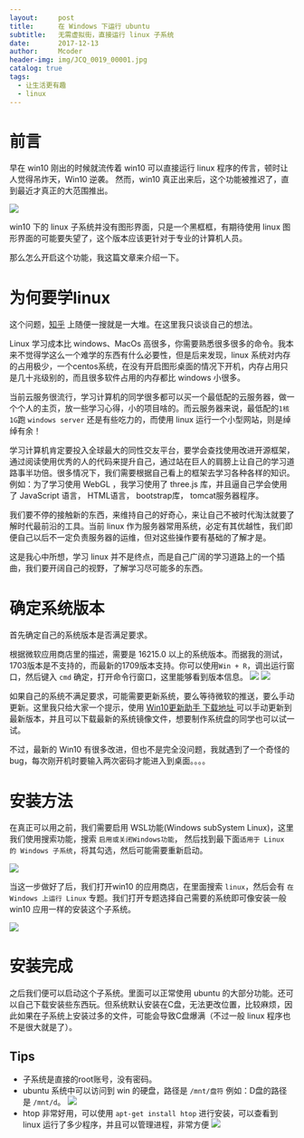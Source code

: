 ```yaml
---
layout:     post
title:      在 Windows 下运行 ubuntu
subtitle:   无需虚拟街，直接运行 linux 子系统
date:       2017-12-13
author:     Mcoder
header-img: img/JCQ_0019_00001.jpg
catalog: true
tags:
  - 让生活更有趣
  - linux
---
```


# 前言

早在 win10 刚出的时候就流传着 win10 可以直接运行 linux 程序的传言，顿时让人觉得吊炸天，Win10 逆袭。 然而，win10 真正出来后，这个功能被推迟了，直到最近才真正的大范围推出。

![](../post_img/201712/在win上运行linux.jpg)

win10 下的 linux 子系统并没有图形界面，只是一个黑框框，有期待使用 linux 图形界面的可能要失望了，这个版本应该更针对于专业的计算机人员。

那么怎么开启这个功能，我这篇文章来介绍一下。

# 为何要学linux

这个问题，[知乎](https://www.zhihu.com/question/20117703) 上随便一搜就是一大堆。在这里我只谈谈自己的想法。

Linux 学习成本比 windows、MacOs 高很多，你需要熟悉很多很多的命令。我本来不觉得学这么一个难学的东西有什么必要性，但是后来发现，linux 系统对内存的占用极少，一个centos系统，在没有开启图形桌面的情况下开机，内存占用只是几十兆级别的，而且很多软件占用的内存都比 windows 小很多。

当前云服务很流行，学习计算机的同学很多都可以买一个最低配的云服务器，做一个个人的主页，放一些学习心得，小的项目啥的。而云服务器来说，最低配的`1核1G`跑 `windows server` 还是有些吃力的，而使用 linux 运行一个小型网站，则是绰绰有余！

学习计算机肯定要投入全球最大的同性交友平台，要学会查找使用改进开源框架，通过阅读使用优秀的人的代码来提升自己，通过站在巨人的肩膀上让自己的学习道路事半功倍。很多情况下，我们需要根据自己看上的框架去学习各种各样的知识。例如：为了学习使用 WebGL ，我学习使用了 three.js 库，并且逼自己学会使用了 JavaScript 语言， HTML语言， bootstrap库， tomcat服务器程序。

我们要不停的接触新的东西，来维持自己的好奇心，来让自己不被时代淘汰就要了解时代最前沿的工具。当前 linux 作为服务器常用系统，必定有其优越性，我们即便自己以后不一定负责服务器的运维，但对这些操作要有基础的了解才是。

这是我心中所想，学习 linux 并不是终点，而是自己广阔的学习道路上的一个插曲，我们要开阔自己的视野，了解学习尽可能多的东西。

# 确定系统版本
首先确定自己的系统版本是否满足要求。

根据微软应用商店里的描述，需要是 16215.0 以上的系统版本。而据我的测试，1703版本是不支持的，而最新的1709版本支持。你可以使用`Win + R`，调出运行窗口，然后键入 `cmd` 确定，打开命令行窗口，这里能够看到版本信息。
![](../post_img/201712/在win上运行linux系统要求.jpg)
![](../post_img/201712/在win上运行linux自己系统版本.jpg)

如果自己的系统不满足要求，可能需要更新系统，要么等待微软的推送，要么手动更新。这里我只给大家一个提示，使用 [ Win10更新助手 ](https://support.microsoft.com/zh-cn/help/3159635/windows-10-update-assistant) [ 下载地址 ](https://www.microsoft.com/zh-cn/software-download//windows10) 可以手动更新到最新版本，并且可以下载最新的系统镜像文件，想要制作系统盘的同学也可以试一试。

不过，最新的 Win10 有很多改进，但也不是完全没问题，我就遇到了一个奇怪的bug，每次刚开机时要输入两次密码才能进入到桌面。。。。

# 安装方法

在真正可以用之前，我们需要启用 WSL功能(Windows subSystem Linux)，这里我们使用搜索功能，搜索 `启用或关闭Windows功能`， 然后找到最下面`适用于 Linux 的 Windows 子系统`，将其勾选，然后可能需要重新启动。

![](../post_img/201712/在win上运行linux_windows功能.jpg)

当这一步做好了后，我们打开win10 的应用商店，在里面搜索 `linux`，然后会有 `在 Windows 上运行 Linux` 专题。我们打开专题选择自己需要的系统即可像安装一般 win10 应用一样的安装这个子系统。

![](../post_img/201712/在win上运行linux_ubuntu.jpg)

# 安装完成

之后我们便可以启动这个子系统。里面可以正常使用 ubuntu 的大部分功能。还可以自己下载安装些东西玩。但系统默认安装在C盘，无法更改位置，比较麻烦，因此如果在子系统上安装过多的文件，可能会导致C盘爆满（不过一般 linux 程序也不是很大就是了）。

## Tips
- 子系统是直接的root账号，没有密码。
- ubuntu 系统中可以访问到 win 的硬盘，路径是 `/mnt/盘符` 例如：D盘的路径是 `/mnt/d`。
    ![](../post_img/201712/在win上运行linux_盘符.jpg)
- htop 非常好用，可以使用 `apt-get install htop` 进行安装，可以查看到 linux 运行了多少程序，并且可以管理进程，非常方便
    ![](../post_img/201712/在win上运行linux_htop.jpg)
